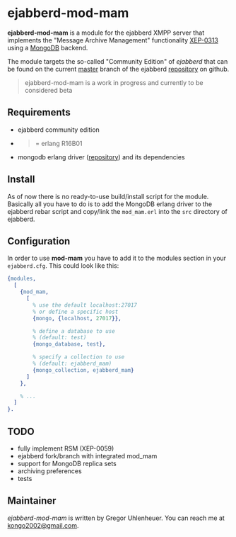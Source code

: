 # ejabberd-mod-mam

**ejabberd-mod-mam** is a module for the ejabberd XMPP server that implements
the "Message Archive Management" functionality [XEP-0313][xep] using a
[MongoDB][mongo] backend.

The module targets the so-called "Community Edition" of *ejabberd* that can be
found on the current [master][master] branch of the ejabberd
[repository][master] on github.

> ejabberd-mod-mam is a work in progress and currently to be considered beta


## Requirements

* ejabberd community edition
* >= erlang R16B01
* mongodb erlang driver ([repository][driver]) and its dependencies


## Install

As of now there is no ready-to-use build/install script for the module.
Basically all you have to do is to add the MongoDB erlang driver to the
ejabberd rebar script and copy/link the `mod_mam.erl` into the `src` directory
of ejabberd.


## Configuration

In order to use **mod-mam** you have to add it to the modules section in your
`ejabberd.cfg`. This could look like this:

``` erlang
{modules,
  [
    {mod_mam,
      [
        % use the default localhost:27017
        % or define a specific host
        {mongo, {localhost, 27017}},

        % define a database to use
        % (default: test)
        {mongo_database, test},

        % specify a collection to use
        % (default: ejabberd_mam)
        {mongo_collection, ejabberd_mam}
      ]
    },

    % ...
  ]
}.
```


## TODO

* fully implement RSM (XEP-0059)
* ejabberd fork/branch with integrated mod\_mam
* support for MongoDB replica sets
* archiving preferences
* tests


## Maintainer

*ejabberd-mod-mam* is written by Gregor Uhlenheuer. You can reach me at
<kongo2002@gmail.com>.


[xep]: http://xmpp.org/extensions/xep-0313.html
[mongo]: http://mongodb.org
[master]: https://github.com/processone/ejabberd/tree/master
[driver]: https://github.com/mongodb/mongodb-erlang/tree/master
